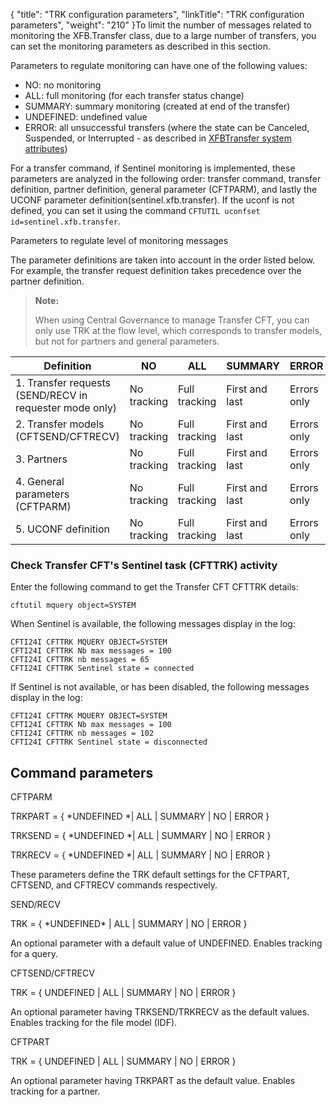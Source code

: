 {
    "title": "TRK configuration parameters",
    "linkTitle": "TRK configuration parameters",
    "weight": "210"
}To limit the number of messages related to monitoring the XFB.Transfer class, due to a large number of transfers, you can set the monitoring parameters as described in this section.

Parameters to regulate monitoring can have one of the following values:

-   NO: no monitoring
-   ALL: full monitoring (for each transfer status change)
-   SUMMARY: summary monitoring (created at end of the transfer)
-   UNDEFINED: undefined value
-   ERROR: all unsuccessful transfers (where the state can be Canceled, Suspended, or Interrupted - as described in <a href="../intro_sentinel/pesit_prot_sentinel" class="MCXref xref">XFBTransfer system attributes</a>)

For a transfer command, if Sentinel monitoring is implemented, these parameters are analyzed in the following order: transfer command, transfer definition, partner definition, general parameter (CFTPARM), and lastly the UCONF  parameter definition(sentinel.xfb.transfer). If the uconf is not defined, you can set it using the command `CFTUTIL uconfset id=sentinel.xfb.transfer`.

Parameters to regulate level of monitoring messages

The parameter definitions are taken into account in the order listed below. For example, the transfer request definition takes precedence over the partner definition.

> **Note:**
>
> When using Central Governance to manage Transfer CFT, you can only use TRK at the flow level, which corresponds to transfer models, but not for partners and general parameters.


| Definition  | NO  | ALL  | SUMMARY  | ERROR  | UNDEFINED  |
| --- | --- | --- | --- | --- | --- |
| 1. Transfer requests (SEND/RECV in requester mode only)  | No tracking  | Full tracking  | First and last  | Errors only  | Uses the transfer definition  |
|  2. Transfer models (CFTSEND/CFTRECV)  |  No tracking  |  Full tracking  |  First and last  | Errors only  | Uses the partner definition  |
|  3. Partners  |  No tracking  |  Full tracking  | First and last  | Errors only  | Uses the general parameter definition  |
| 4. General parameters (CFTPARM)  | No tracking  | Full tracking  | First and last  | Errors only  | Uses the UCONF definition (sentinel.xfb.transfer)  |
| 5. UCONF definition  |  No<br/>tracking  | Full tracking  | First and last  | Errors only  | N/A  |


### Check Transfer CFT's Sentinel task (CFTTRK) activity

Enter the following command to get the Transfer CFT CFTTRK details:

```
cftutil mquery object=SYSTEM
```

When Sentinel is available, the following messages display in the log:

```
CFTI24I CFTTRK MQUERY OBJECT=SYSTEM
CFTI24I CFTTRK Nb max messages = 100
CFTI24I CFTTRK nb messages = 65
CFTI24I CFTTRK Sentinel state = connected
```

If Sentinel is not available, or has been disabled,  the following messages display in the log:

```
CFTI24I CFTTRK MQUERY OBJECT=SYSTEM
CFTI24I CFTTRK Nb max messages = 100
CFTI24I CFTTRK nb messages = 102
CFTI24I CFTTRK Sentinel state = disconnected
```

## Command parameters

CFTPARM

TRKPART = { \*UNDEFINED \*| ALL | SUMMARY | NO | ERROR }

TRKSEND = { \*UNDEFINED \*| ALL | SUMMARY | NO | ERROR }

TRKRECV =
{ \*UNDEFINED \*| ALL | SUMMARY | NO | ERROR }

These parameters define the TRK default settings for the CFTPART, CFTSEND, and CFTRECV commands respectively.

SEND/RECV

TRK =
{ \*UNDEFINED\* | ALL | SUMMARY | NO | ERROR }

An optional parameter with a default value of UNDEFINED. Enables tracking for a query.

CFTSEND/CFTRECV

TRK =
{ UNDEFINED | ALL | SUMMARY | NO | ERROR }

An optional parameter having  TRKSEND/TRKRECV as the default values. Enables tracking for the file model (IDF).

CFTPART

TRK = { UNDEFINED | ALL | SUMMARY | NO | ERROR }

An optional parameter having TRKPART as the default value. Enables tracking for a partner.
